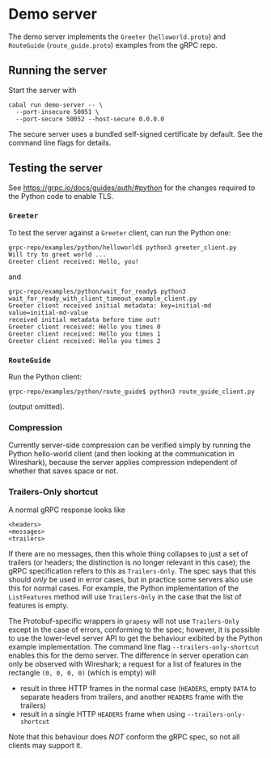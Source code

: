 # Demo server

The demo server implements the `Greeter` (`helloworld.proto`) and `RouteGuide`
(`route_guide.proto`) examples from the gRPC repo.

## Running the server

Start the server with

```
cabal run demo-server -- \
  --port-insecure 50051 \
  --port-secure 50052 --host-secure 0.0.0.0
```

The secure server uses a bundled self-signed certificate by default. See the
command line flags for details.

## Testing the server

See https://grpc.io/docs/guides/auth/#python for the changes required to the
Python code to enable TLS.

### `Greeter`

To test the server against a `Greeter` client, can run the Python one:

```
grpc-repo/examples/python/helloworld$ python3 greeter_client.py
Will try to greet world ...
Greeter client received: Hello, you!
```

and

```
grpc-repo/examples/python/wait_for_ready$ python3 wait_for_ready_with_client_timeout_example_client.py
Greeter client received initial metadata: key=initial-md value=initial-md-value
received initial metadata before time out!
Greeter client received: Hello you times 0
Greeter client received: Hello you times 1
Greeter client received: Hello you times 2
```

### `RouteGuide`

Run the Python client:

```
grpc-repo/examples/python/route_guide$ python3 route_guide_client.py
```

(output omitted).

### Compression

Currently server-side compression can be verified simply by running the Python
hello-world client (and then looking at the communication in Wireshark), because
the server applies compression independent of whether that saves space or not.

### Trailers-Only shortcut

A normal gRPC response looks like

```
<headers>
<messages>
<trailers>
```

If there are no messages, then this whole thing collapses to just a set of
trailers (or headers; the distinction is no longer relevant in this case); the
gRPC specification refers to this as `Trailers-Only`. The spec says that this
should _only_ be used in error cases, but in practice some servers also use this
for normal cases. For example, the Python implementation of the `ListFeatures`
method will use `Trailers-Only` in the case that the list of features is empty.

The Protobuf-specific wrappers in `grapesy` will not use `Trailers-Only` except
in the case of errors, conforming to the spec; however, it is possible to use
the lower-level server API to get the behaviour exibited by the Python example
implementation. The command line flag `--trailers-only-shortcut` enables this
for the demo server. The difference in server operation can only be observed
with Wireshark; a request for a list of features in the rectangle `(0, 0, 0, 0)`
(which is empty) will

* result in three HTTP frames in the normal case (`HEADERS`, empty `DATA` to
  separate headers from trailers, and another `HEADERS` frame with the trailers)
* result in a single HTTP `HEADERS` frame when using `--trailers-only-shortcut`

Note that this behaviour does _NOT_ conform the gRPC spec, so not all clients
may support it.
